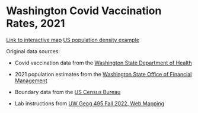 # Washington Covid Vaccination Rates, 2021

[Link to interactive map](https://aaron-thai.github.io/wacovid2021/index.html)
[US population density example](https://aaron-thai.github.io/wacovid2021/pop_density.html)

Original data sources:

* Covid vaccination data from the [Washington State Department of Health](https://doh.wa.gov/emergencies/covid-19/data-dashboard#tables)

* 2021 population estimates from the [Washington State Office of Financial Management](https://ofm.wa.gov/washington-data-research/population-demographics/population-estimates/april-1-official-population-estimates)

* Boundary data from the [US Census Bureau](https://www.census.gov/geographies/mapping-files/time-series/geo/carto-boundary-file.html)

* Lab instructions from [UW Geog 495 Fall 2022, Web Mapping](https://github.com/jakobzhao/geog495/tree/main/labs/lab04#5-deliverable) 
